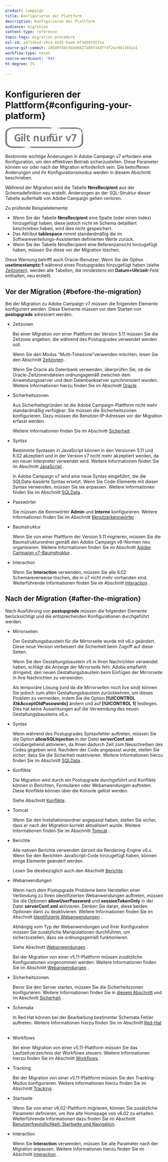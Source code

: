 ```yaml
---
product: campaign
title: Konfigurieren der Plattform
description: Konfigurieren der Plattform
audience: migration
content-type: reference
topic-tags: migration-procedure
exl-id: ad71dead-c0ca-42d5-baa8-0f340979231a
source-git-commit: 20509f44c5b8e0827a09f44dffdf2ec9d11652a1
workflow-type: tm+mt
source-wordcount: '941'
ht-degree: 2%

---
```


# Konfigurieren der Plattform{#configuring-your-platform}

![](../../assets/v7-only.svg)

Bestimmte wichtige Änderungen in Adobe Campaign v7 erfordern eine Konfiguration, um den effektiven Betrieb sicherzustellen. Diese Parameter können vor oder nach der Migration erforderlich sein. Die betroffenen Änderungen und ihr Konfigurationsmodus werden in diesem Abschnitt beschrieben.

Während der Migration wird die Tabelle **NmsRecipient** aus der Schemadefinition neu erstellt. Änderungen an der SQL-Struktur dieser Tabelle außerhalb von Adobe Campaign gehen verloren.

Zu prüfende Beispielelemente:

* Wenn Sie der Tabelle **NmsRecipient** eine Spalte (oder einen Index) hinzugefügt haben, diese jedoch nicht im Schema detailliert beschrieben haben, wird dies nicht gespeichert.
* Das Attribut **tablespace** nimmt standardmäßig die im Softwareverteilungs-Assistenten definierten Werte zurück.
* Wenn Sie der Tabelle NmsRecipient eine Referenzansicht hinzugefügt haben, müssen Sie diese vor der Migration löschen.

Diese Warnung betrifft auch Oracle-Benutzer: Wenn Sie die Option **usetimestamptz:1** während eines Postupgrades hinzugefügt haben (siehe [Zeitzonen](../../migration/using/general-configurations.md#time-zones)), werden alle Tabellen, die mindestens ein **Datum+Uhrzeit**-Feld enthalten, neu erstellt.

## Vor der Migration {#before-the-migration}

Bei der Migration zu Adobe Campaign v7 müssen die folgenden Elemente konfiguriert werden. Diese Elemente müssen vor dem Starten von **postupgrade** adressiert werden.

* Zeitzonen

   Bei einer Migration von einer Plattform der Version 5.11 müssen Sie die Zeitzone angeben, die während des Postupgrades verwendet werden soll.

   Wenn Sie den Modus &quot;Multi-Timezone&quot;verwenden möchten, lesen Sie den Abschnitt [Zeitzonen](../../migration/using/general-configurations.md#time-zones) .

   Wenn Sie Oracle als Datenbank verwenden, überprüfen Sie, ob die Oracle-Zeitzonendateien ordnungsgemäß zwischen dem Anwendungsserver und dem Datenbankserver synchronisiert wurden. Weitere Informationen hierzu finden Sie im Abschnitt [Oracle](../../migration/using/general-configurations.md#oracle) .

* Sicherheitszonen

   Aus Sicherheitsgründen ist die Adobe Campaign-Plattform nicht mehr standardmäßig verfügbar: Sie müssen die Sicherheitszonen konfigurieren. Dazu müssen die Benutzer-IP-Adressen vor der Migration erfasst werden.

   Weitere Informationen finden Sie im Abschnitt [Sicherheit](../../migration/using/general-configurations.md#security) .

* Syntax

   Bestimmte Syntaxen in JavaScript können in den Versionen 5.11 und 6.02 akzeptiert und in der Version v7 nicht mehr akzeptiert werden, da ein neuer Interpreter verwendet wird. Weitere Informationen finden Sie im Abschnitt [JavaScript](../../migration/using/general-configurations.md#javascript) .

   In Adobe Campaign v7 wird eine neue Syntax eingeführt, die die SQLData-basierte Syntax ersetzt. Wenn Sie Code-Elemente mit dieser Syntax verwenden, müssen Sie sie anpassen. Weitere Informationen finden Sie im Abschnitt [SQLData](../../migration/using/general-configurations.md#sqldata) .

* Passwörter

   Sie müssen die Kennwörter **Admin** und **Interne** konfigurieren. Weitere Informationen finden Sie im Abschnitt [Benutzerkennwörter](../../migration/using/before-starting-migration.md#user-passwords) .

* Baumstruktur

   Wenn Sie von einer Plattform der Version 5.11 migrieren, müssen Sie die Baumstrukturordner gemäß den Adobe Campaign v6-Normen neu organisieren. Weitere Informationen finden Sie im Abschnitt [Adobe Campaign v7-Baumstruktur](../../migration/using/specific-configurations-in-v5-11.md#campaign-vseven-tree-structure) .

* Interaction

   Wenn Sie **Interaction** verwenden, müssen Sie alle 6.02 Schemareverweise löschen, die in v7 nicht mehr vorhanden sind. Weiterführende Informationen finden Sie im Abschnitt [Interaction](../../migration/using/general-configurations.md#interaction) .

## Nach der Migration {#after-the-migration}

Nach Ausführung von **postupgrade** müssen die folgenden Elemente berücksichtigt und die entsprechenden Konfigurationen durchgeführt werden.

* Mirrorseiten

   Der Gestaltungsbaustein für die Mirrorseite wurde mit v6.x geändert. Diese neue Version verbessert die Sicherheit beim Zugriff auf diese Seiten.

   Wenn Sie den Gestaltungsbaustein v5 in Ihren Nachrichten verwendet haben, schlägt die Anzeige der Mirrorseite fehl. Adobe empfiehlt dringend, den neuen Gestaltungsbaustein beim Einfügen der Mirrorseite in Ihre Nachrichten zu verwenden.

   Als temporäre Lösung (und da die Mirrorseiten noch live sind) können Sie jedoch zum alten Gestaltungsbaustein zurückkehren, um dieses Problem zu vermeiden, indem Sie die Option **[!UICONTROL XtkAcceptOldPasswords]** ändern und auf **[!UICONTROL 1]** festlegen. Dies hat keine Auswirkungen auf die Verwendung des neuen Gestaltungsbausteins v6.x.

* Syntax

   Wenn während des Postupgrades Syntaxfehler auftreten, müssen Sie die Option **allowSQLInjection** in der Datei **serverConf.xml** vorübergehend aktivieren, da Ihnen dadurch Zeit zum Neuschreiben des Codes gegeben wird. Nachdem der Code angepasst wurde, stellen Sie sicher, dass Sie die Sicherheit reaktivieren. Weitere Informationen hierzu finden Sie im Abschnitt [SQLData](../../migration/using/general-configurations.md#sqldata) .

* Konflikte

   Die Migration wird durch ein Postupgrade durchgeführt und Konflikte können in Berichten, Formularen oder Webanwendungen auftreten. Diese Konflikte können über die Konsole gelöst werden.

   Siehe Abschnitt [Konflikte](../../migration/using/general-configurations.md#conflicts) .

* Tomcat

   Wenn Sie den Installationsordner angepasst haben, stellen Sie sicher, dass er nach der Migration korrekt aktualisiert wurde. Weitere Informationen finden Sie im Abschnitt [Tomcat](../../migration/using/general-configurations.md#tomcat) .

* Berichte

   Alle nativen Berichte verwenden derzeit die Rendering-Engine v6.x. Wenn Sie den Berichten JavaScript-Code hinzugefügt haben, können einige Elemente geändert werden.

   Lesen Sie diesbezüglich auch den Abschnitt [Berichte](../../migration/using/general-configurations.md#reports) .

* Webanwendungen

   Wenn nach dem Postupgrade Probleme beim Herstellen einer Verbindung zu Ihren identifizierten Webanwendungen auftreten, müssen Sie die Optionen **allowUserPassword** und **sessionTokenOnly** in der Datei **serverConf.xml** aktivieren. Denken Sie daran, diese beiden Optionen dann zu deaktivieren. Weitere Informationen finden Sie im Abschnitt [Identifizierte Webanwendungen](../../migration/using/general-configurations.md#identified-web-applications) .

   Abhängig vom Typ der Webanwendungen und ihrer Konfiguration müssen Sie zusätzliche Manipulationen durchführen, um sicherzustellen, dass sie ordnungsgemäß funktionieren.

   Siehe Abschnitt [Webanwendungen](../../migration/using/general-configurations.md#web-applications) .

   Bei der Migration von einer v5.11-Plattform müssen zusätzliche Konfigurationen vorgenommen werden: Weitere Informationen finden Sie im Abschnitt [Webanwendungen](../../migration/using/specific-configurations-in-v5-11.md#web-applications) .

* Sicherheitszonen.

   Bevor Sie den Server starten, müssen Sie die Sicherheitszonen konfigurieren. Weitere Informationen finden Sie in [diesem Abschnitt](../../installation/using/security-zones.md) und im Abschnitt [Sicherheit](../../migration/using/general-configurations.md#security) .

* Schemata

   In Red Hat können bei der Bearbeitung bestimmter Schemata Fehler auftreten. Weitere Informationen hierzu finden Sie im Abschnitt [Red-Hat](../../migration/using/general-configurations.md#red-hat) .

* Workflows

   Bei einer Migration von einer v5.11-Plattform müssen Sie das Laufzeitverzeichnis der Workflows steuern. Weitere Informationen hierzu finden Sie im Abschnitt [Workflows](../../migration/using/specific-configurations-in-v5-11.md#workflows) .

* Tracking

   Bei der Migration von einer v5.11-Plattform müssen Sie den Tracking-Modus konfigurieren. Weitere Informationen hierzu finden Sie im Abschnitt [Tracking](../../migration/using/specific-configurations-in-v5-11.md#tracking) .

* Startseite        

   Wenn Sie von einer v6.02-Plattform migrieren, können Sie zusätzliche Parameter definieren, um Ihre alte Homepage von v6.02 zu erhalten. Weiterführende Informationen dazu finden Sie im Abschnitt [Benutzerfreundlichkeit: Startseite und Navigation](../../migration/using/specific-configurations-in-v6-02.md#user-friendliness--home-page-and-navigation).

* Interaction

   Wenn Sie **Interaction** verwenden, müssen Sie alle Parameter nach der Migration anpassen. Weitere Informationen hierzu finden Sie im Abschnitt [Interaction](../../migration/using/general-configurations.md#interaction) .
